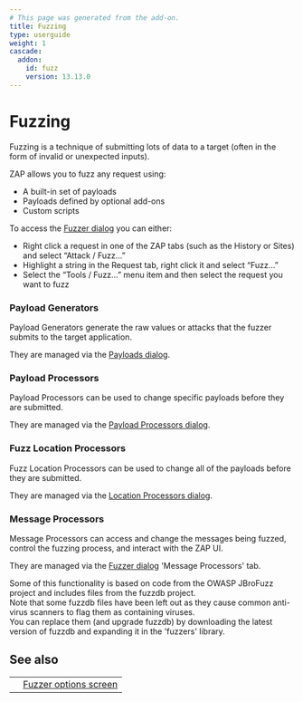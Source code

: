 ```yaml
---
# This page was generated from the add-on.
title: Fuzzing
type: userguide
weight: 1
cascade:
  addon:
    id: fuzz
    version: 13.13.0
---
```


# Fuzzing

Fuzzing is a technique of submitting lots of data to a target (often in the form of invalid or unexpected inputs).

ZAP allows you to fuzz any request using:

* A built-in set of payloads
* Payloads defined by optional add-ons
* Custom scripts


To access the [Fuzzer dialog](/docs/desktop/addons/fuzzer/dialogue/) you can either:

* Right click a request in one of the ZAP tabs (such as the History or Sites) and select “Attack / Fuzz…”
* Highlight a string in the Request tab, right click it and select “Fuzz…”
* Select the “Tools / Fuzz…” menu item and then select the request you want to fuzz

### Payload Generators

Payload Generators generate the raw values or attacks that the fuzzer submits to the target application.   

They are managed via the [Payloads dialog](/docs/desktop/addons/fuzzer/payloads/).

### Payload Processors

Payload Processors can be used to change specific payloads before they are submitted.   

They are managed via the [Payload Processors dialog](/docs/desktop/addons/fuzzer/processors/).

### Fuzz Location Processors

Fuzz Location Processors can be used to change all of the payloads before they are submitted.   

They are managed via the [Location Processors dialog](/docs/desktop/addons/fuzzer/locations/).

### Message Processors

Message Processors can access and change the messages being fuzzed, control the fuzzing process, and interact with the ZAP UI.   

They are managed via the [Fuzzer dialog](/docs/desktop/addons/fuzzer/dialogue/) 'Message Processors' tab.

Some of this functionality is based on code from the OWASP JBroFuzz project and includes files from the fuzzdb project.  
Note that some fuzzdb files have been left out as they cause common anti-virus scanners to flag them as containing viruses.  
You can replace them (and upgrade fuzzdb) by downloading the latest version of fuzzdb and expanding it in the 'fuzzers' library.

## See also

|   |                                                               |
|---|---------------------------------------------------------------|
|   | [Fuzzer options screen](/docs/desktop/addons/fuzzer/options/) |
